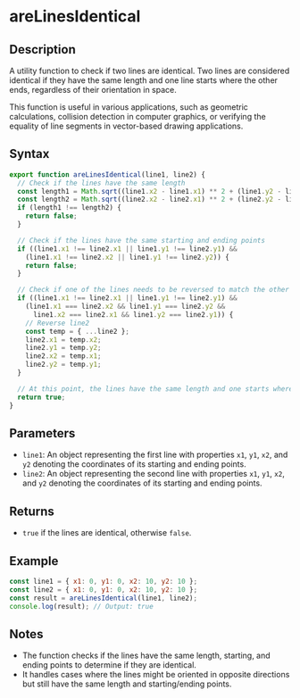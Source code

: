 # areLinesIdentical

## Description
A utility function to check if two lines are identical. Two lines are considered identical if they have the same length and one line starts where the other ends, regardless of their orientation in space.

This function is useful in various applications, such as geometric calculations, collision detection in computer graphics, or verifying the equality of line segments in vector-based drawing applications.

## Syntax
```javascript
export function areLinesIdentical(line1, line2) {
  // Check if the lines have the same length
  const length1 = Math.sqrt((line1.x2 - line1.x1) ** 2 + (line1.y2 - line1.y1) ** 2);
  const length2 = Math.sqrt((line2.x2 - line2.x1) ** 2 + (line2.y2 - line2.y1) ** 2);
  if (length1 !== length2) {
    return false;
  }

  // Check if the lines have the same starting and ending points
  if ((line1.x1 !== line2.x1 || line1.y1 !== line2.y1) &&
    (line1.x1 !== line2.x2 || line1.y1 !== line2.y2)) {
    return false;
  }

  // Check if one of the lines needs to be reversed to match the other
  if ((line1.x1 !== line2.x1 || line1.y1 !== line2.y1) &&
    (line1.x1 === line2.x2 && line1.y1 === line2.y2 &&
      line1.x2 === line2.x1 && line1.y2 === line2.y1)) {
    // Reverse line2
    const temp = { ...line2 };
    line2.x1 = temp.x2;
    line2.y1 = temp.y2;
    line2.x2 = temp.x1;
    line2.y2 = temp.y1;
  }

  // At this point, the lines have the same length and one starts where the other ends.
  return true;
}
```

## Parameters
- `line1`: An object representing the first line with properties `x1`, `y1`, `x2`, and `y2` denoting the coordinates of its starting and ending points.
- `line2`: An object representing the second line with properties `x1`, `y1`, `x2`, and `y2` denoting the coordinates of its starting and ending points.

## Returns
- `true` if the lines are identical, otherwise `false`.

## Example
```javascript
const line1 = { x1: 0, y1: 0, x2: 10, y2: 10 };
const line2 = { x1: 0, y1: 0, x2: 10, y2: 10 };
const result = areLinesIdentical(line1, line2);
console.log(result); // Output: true
```

## Notes
- The function checks if the lines have the same length, starting, and ending points to determine if they are identical.
- It handles cases where the lines might be oriented in opposite directions but still have the same length and starting/ending points.
